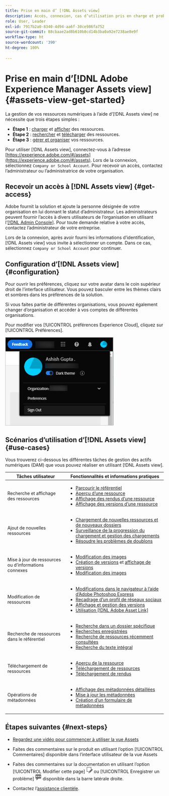 ```yaml
---
title: Prise en main d’ [!DNL Assets view]
description: Accès, connexion, cas d’utilisation pris en charge et problèmes connus dans [!DNL Assets view].
role: User, Leader
exl-id: 7917b2a0-8340-4d94-aa6f-30ce986fa752
source-git-commit: 88cbaae2ad8b610b8cd14b3ba0a92e7238ae8e9f
workflow-type: ht
source-wordcount: '390'
ht-degree: 100%

---
```


# Prise en main d’[!DNL Adobe Experience Manager Assets view] {#assets-view-get-started}

<!-- TBD: Make links for these steps. -->

La gestion de vos ressources numériques à l’aide d’[!DNL Assets view] ne nécessite que trois étapes simples :

* **Étape 1** : [charger](/help/assets/add-delete-assets-view.md) et [afficher](/help/assets/navigate-assets-view.md) des ressources.
* **Étape 2** : [rechercher](/help/assets/search-assets-view.md) et [télécharger](/help/assets/manage-organize-assets-view.md#download) des ressources.
* **Étape 3** : [gérer et organiser](/help/assets/manage-organize-assets-view.md) vos ressources.

Pour utiliser [!DNL Assets view], connectez-vous à l’adresse [https://experience.adobe.com/#/assets](https://experience.adobe.com/#/assets). Lors de la connexion, sélectionnez `Company or School Account`. Pour recevoir un accès, contactez l’administrateur ou l’administratrice de votre organisation.

<!--In addition, more reference information that can be helpful is [understanding of the user interface](/help/assets/navigate-assets-view.md), [list of use cases](#use-cases), [supported file types](/help/assets/supported-file-formats-assets-view.md), and [known issues](/help/assets/release-notes.md#known-issues).
-->

## Recevoir un accès à [!DNL Assets view] {#get-access}

Adobe fournit la solution et ajoute la personne désignée de votre organisation en lui donnant le statut d’administrateur. Les administrateurs peuvent fournir l’accès à divers utilisateurs de l’organisation en utilisant l’[[!DNL Admin Console]](https://helpx.adobe.com/fr/enterprise/using/admin-console.html). Pour toute demande relative à votre accès, contactez l’administrateur de votre entreprise.

Lors de la connexion, après avoir fourni les informations d’identification, [!DNL Assets view] vous invite à sélectionner un compte. Dans ce cas, sélectionnez `Company or School Account` pour continuer.

## Configuration d’[!DNL Assets view] {#configuration}

Pour ouvrir les préférences, cliquez sur votre avatar dans le coin supérieur droit de l’interface utilisateur. Vous pouvez basculer entre les thèmes clairs et sombres dans les préférences de la solution.

Si vous faites partie de différentes organisations, vous pouvez également changer d’organisation et accéder à vos comptes de différentes organisations.

Pour modifier vos [!UICONTROL préférences Experience Cloud], cliquez sur [!UICONTROL Préférences].

![Préférence pour changer de thème (sombre ou clair)](assets/theme-change.png)

## Scénarios d’utilisation d’[!DNL Assets view]  {#use-cases}

Vous trouverez ci-dessous les différentes tâches de gestion des actifs numériques (DAM) que vous pouvez réaliser en utilisant [!DNL Assets view].

| Tâches utilisateur | Fonctionnalités et informations pratiques |
|-----|------|
| Recherche et affichage des ressources | <ul> <li>[Parcourir le référentiel](/help/assets/navigate-assets-view.md#view-assets-and-details) </li> <li> [Aperçu d’une ressource](/help/assets/navigate-assets-view.md#preview-assets) <li> [Affichage des rendus d’une ressource](/help/assets/add-delete-assets-view.md#renditions) </li> <li>[Affichage des versions d’une ressource](/help/assets/manage-organize-assets-view.md#view-versions)</li></ul> |
| Ajout de nouvelles ressources | <ul> <li>[Chargement de nouvelles ressources et de nouveaux dossiers](/help/assets/add-delete.md#add-assets)</li> <li>[Surveillance de la progression du chargement et gestion des chargements](/help/assets/add-delete-assets-view.md#upload-progress)</li> <li>[Résoudre les problèmes de doublons](/help/assets/add-delete-assets-view.md#resolve-upload-fails)</li> </ul> |
| Mise à jour de ressources ou d’informations connexes | <ul> <li>[Modification des images](/help/assets/edit-images-assets-view.md)</li> <li>[Création de versions](/help/assets/manage-organize-assets-view.md#create-versions) et [affichage de versions](/help/assets/manage-organize-assets-view.md#view-versions)</li> <li>[Modification des images](/help/assets/edit-images-assets-view.md)</li> </ul> |
| Modification de ressources | <ul> <li>[Modifications dans le navigateur à l’aide d’Adobe Photoshop Express](/help/assets/edit-images-assets-view.md)</li> <li>[Recadrage d’un profil de réseaux sociaux](/help/assets/edit-images-assets-view.md#crop-straighten-images)</li> <li>[Affichage et gestion des versions](/help/assets/manage-organize-assets-view.md#view-versions)</li> <li>[Utilisation [!DNL Adobe Asset Link]](/help/assets/integration-assets-view.md#integrations)</ul></ul> |
| Recherche de ressources dans le référentiel | <ul> <li>[Recherche dans un dossier spécifique](/help/assets/search-assets-view.md#refine-search-results)</li> <li>[Recherches enregistrées](/help/assets/search-assets-view.md#saved-search)</li> <li>[Recherche de ressources récemment consultées](/help/assets/search-assets-view.md)</li> <li>[Recherche du texte intégral](/help/assets/search-assets-view.md) |
| Téléchargement de ressources | <ul> <li> [Aperçu de la ressource](/help/assets/navigate-assets-view.md#preview-assets) </li> <li> [Téléchargement de ressources](/help/assets/manage-organize-assets-view.md#download) <li> [Téléchargement de rendus](/help/assets/add-delete-assets-view.md#renditions) </li></ul> |
| Opérations de métadonnées | <ul> <li>[Affichage des métadonnées détaillées](/help/assets/metadata-assets-view.md) </li> <li> [Mise à jour les métadonnées](/help/assets/metadata-assets-view.md#update-metadata)</li> <li> [Création d’un formulaire de métadonnées](/help/assets/metadata-assets-view.md#metadata-forms) </li> </ul> |

## Étapes suivantes {#next-steps}

* [Regardez une vidéo pour commencer à utiliser la vue Assets](https://experienceleague.adobe.com/docs/experience-manager-learn/assets-essentials/getting-started.html?lang=fr)

* Faites des commentaires sur le produit en utilisant l’option [!UICONTROL Commentaires] disponible dans l’interface utilisateur de la vue Assets

* Faites des commentaires sur la documentation en utilisant l’option [!UICONTROL Modifier cette page] ![modifier la page](assets/do-not-localize/edit-page.png) ou [!UICONTROL Enregistrer un problème] ![créer un problème GitHub](assets/do-not-localize/github-issue.png) disponible dans la barre latérale droite.

* Contactez l’[assistance clientèle](https://experienceleague.adobe.com/?support-solution=General&amp;lang=fr#support).


<!--TBD: Merge the below rows in the table when the use cases are documented/available.

| How do I delete assets? | <ul> <li>[Delete assets](/help/assets/manage-organize.md)</li> <li>Recover deleted assets</li> <li>Permanently delete assets</li> </ul> |
| How do I share assets or find shared assets? | <ul> <li>Shared by me</li> <li>Shared with me</li> <li>Share for comments and review</li> <li>Unshare assets</li> </ul> |
| How do I collaborate with others and get my assets reviewed | <ul> <li>Share for review</li> <li>Provide comments. Resolve and filter comments</li> <li>Annotations on images</li> <li>Assign tasks to specific users and prioritize</li> </ul> |

-->

<!-- 

## ![feedback icon](assets/do-not-localize/feedback-icon.png) Provide product feedback {#provide-feedback}

Adobe welcomes feedback about the solution. To provide feedback without even switching your working application, use the [!UICONTROL Feedback] option in the user interface. It also lets you attach files such as screenshots or video recording of an issue.

  ![feedback option in the interface](assets/feedback-panel.png)

To provide feedback for documentation, click [!UICONTROL Edit this page] ![edit the page](assets/do-not-localize/edit-page.png) or [!UICONTROL Log an issue] ![create a GitHub issue](assets/do-not-localize/github-issue.png) from the right sidebar. You can do one of the following: 

* Make the content updates and submit a GitHub pull request.
* Create an issue or ticket in GitHub. Retain the automatically populated article name when creating an issue.

-->
<!--
>[!MORELIKETHIS]
>
>* [Understand the user interface](/help/assets/navigate-asssets-view.md).
>* [Release notes and known issues](/help/assets/release-notes.md).
>* [Supported file types](/help/assets/supported-file-formats.md).
-->
